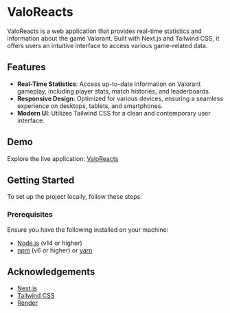 # ValoReacts

ValoReacts is a web application that provides real-time statistics and information about the game Valorant. Built with Next.js and Tailwind CSS, it offers users an intuitive interface to access various game-related data.

## Features

- **Real-Time Statistics**: Access up-to-date information on Valorant gameplay, including player stats, match histories, and leaderboards.
- **Responsive Design**: Optimized for various devices, ensuring a seamless experience on desktops, tablets, and smartphones.
- **Modern UI**: Utilizes Tailwind CSS for a clean and contemporary user interface.

## Demo

Explore the live application: [ValoReacts](https://valoreacts.onrender.com)

## Getting Started

To set up the project locally, follow these steps:

### Prerequisites

Ensure you have the following installed on your machine:

- [Node.js](https://nodejs.org/) (v14 or higher)
- [npm](https://www.npmjs.com/) (v6 or higher) or [yarn](https://yarnpkg.com/)

## Acknowledgements

- [Next.js](https://nextjs.org/)
- [Tailwind CSS](https://tailwindcss.com/)
- [Render](https://render.com/)
